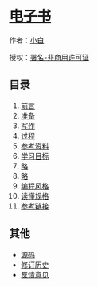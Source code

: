 # [电子书]()

作者：[小白](https://github.com/jiaoqiang1)

授权：<a rel="license" href="http://creativecommons.org/licenses/by-nc/4.0/">署名-非商用许可证</a>

## 目录
1. [前言](#README)
1. [准备](#docs/ZB)
1. [写作](#docs/XZ)
1. [过程](#docs/guocheng)
1. [参考资料](#docs/zkzl)
1. [学习目标](#docs/xxmb)
1. [略](#docs/L)
1. [略](#docs/l)
1. [编程风格](#docs/bcfg)
1. [读懂规格](#docs/ddgz)
1. [参考链接](#docs/cklj)

## 其他
- [源码](http://github.com/jiaoqiang12/d/)
- [修订历史](https://github.com/jiaoqiang12/d/commits/gh-pages)
- [反馈意见](https://github.com/jiaqoaing12/d/issues)
